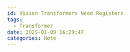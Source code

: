 ```yaml
---
id: Vision Transformers Need Registers
tags:
  - Transformer
date: 2025-01-09 16:29:47
categories: Note
---
```

